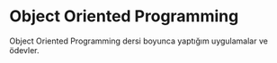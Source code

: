 # Object Oriented Programming
Object Oriented Programming dersi boyunca yaptığım uygulamalar ve ödevler.
